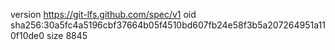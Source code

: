 version https://git-lfs.github.com/spec/v1
oid sha256:30a5fc4a5196cbf37664b05f4510bd607fb24e58f3b5a207264951a110f10de0
size 8845
